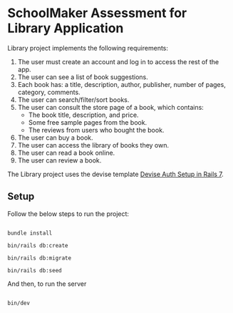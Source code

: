 
# SchoolMaker Assessment for Library Application

Library project implements the following requirements:

 1. The user must create an account and log in to access the rest of the
    app. 
 2. The user can see a list of book suggestions. 
 3. Each book has: a title, description, author, publisher, number of pages, category, comments. 
 4. The user can search/filter/sort books. 
 5. The user can consult the store page of a book, which contains:
     - The book title, description, and price.
     - Some free sample pages from the book.
     - The reviews from users who bought the book. 
  6. The user can buy a book. 
  7. The user can access the library of books they own. 
  8. The user can read a book online. 
  9. The user can review a book.
   
The Library project uses the devise template [Devise Auth Setup in Rails 7](https://medium.com/@nickfrancisci/devise-auth-setup-in-rails-7-44240aaed4be).

## Setup

Follow the below steps to run the project:

```

bundle install

bin/rails db:create

bin/rails db:migrate

bin/rails db:seed

```

  

And then, to run the server

```

bin/dev

```